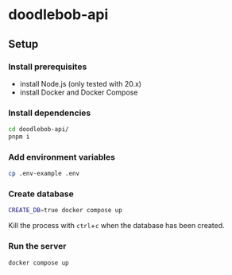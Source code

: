 # doodlebob-api

## Setup

### Install prerequisites

- install Node.js (only tested with 20.x)
- install Docker and Docker Compose

### Install dependencies

```bash
cd doodlebob-api/
pnpm i
```

### Add environment variables

```bash
cp .env-example .env
```

### Create database

```bash
CREATE_DB=true docker compose up
```

Kill the process with `ctrl`+`c` when the database has been created.

### Run the server

```bash
docker compose up
```
